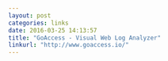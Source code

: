```yaml
---
layout: post
categories: links
date: 2016-03-25 14:13:57
title: "GoAccess - Visual Web Log Analyzer"
linkurl: "http://www.goaccess.io/"
---
```

